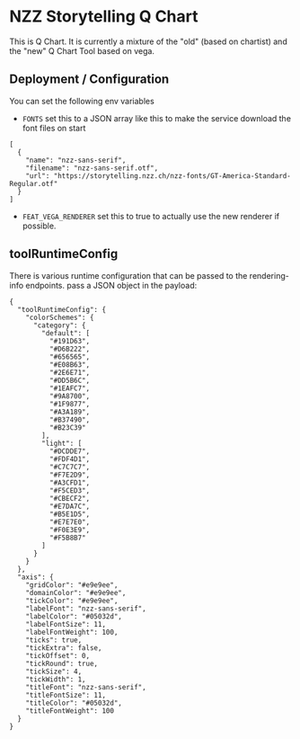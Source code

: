 # NZZ Storytelling Q Chart

This is Q Chart. It is currently a mixture of the "old" (based on chartist) and the "new" Q Chart Tool based on vega.

## Deployment / Configuration
You can set the following env variables
- `FONTS` set this to a JSON array like this to make the service download the font files on start
```
[
  {
    "name": "nzz-sans-serif",
    "filename": "nzz-sans-serif.otf",
    "url": "https://storytelling.nzz.ch/nzz-fonts/GT-America-Standard-Regular.otf"
  }
]
```
- `FEAT_VEGA_RENDERER` set this to true to actually use the new renderer if possible.

## toolRuntimeConfig
There is various runtime configuration that can be passed to the rendering-info endpoints. pass a JSON object in the payload:
```
{
  "toolRuntimeConfig": {
    "colorSchemes": {
      "category": {
        "default": [
          "#191D63",
          "#D6B222",
          "#656565",
          "#E08B63",
          "#2E6E71",
          "#DD5B6C",
          "#1EAFC7",
          "#9A8700",
          "#1F9877",
          "#A3A189",
          "#B37490",
          "#B23C39"
        ],
        "light": [
          "#DCDDE7",
          "#FDF4D1",
          "#C7C7C7",
          "#F7E2D9",
          "#A3CFD1",
          "#F5CED3",
          "#CBECF2",
          "#E7DA7C",
          "#B5E1D5",
          "#E7E7E0",
          "#F0E3E9",
          "#F5B8B7"
        ]
      }
    }
  },
  "axis": {
    "gridColor": "#e9e9ee",
    "domainColor": "#e9e9ee",
    "tickColor": "#e9e9ee",
    "labelFont": "nzz-sans-serif",
    "labelColor": "#05032d",
    "labelFontSize": 11,
    "labelFontWeight": 100,
    "ticks": true,
    "tickExtra": false,
    "tickOffset": 0,
    "tickRound": true,
    "tickSize": 4,
    "tickWidth": 1,
    "titleFont": "nzz-sans-serif",
    "titleFontSize": 11,
    "titleColor": "#05032d",
    "titleFontWeight": 100
  }
}
```
